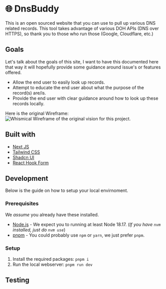 # 🌐 DnsBuddy

This is an open sourced website that you can use to pull up various DNS related records. This tool takes advantage of various DOH APIs (DNS over HTTPS), so thank you to those who run those (Google, Cloudflare, etc.)

## Goals

Let's talk about the goals of this site, I want to have this documented here that way it will hopefully provide some guidance around issue's or features offered.

- Allow the end user to easily look up records.
- Attempt to educate the end user about what the purpose of the record(s) are/is.
- Provide the end user with clear guidance around how to look up these records locally.

Here is the original Wireframe:![Whismical Wireframe of the original vision for this project.](https://i.imgur.com/KO1xPGo.png)

## Built with

- [Next JS](https://nextjs.org/)
- [Tailwind CSS](https://tailwindcss.com/)
- [Shadcn UI](https://ui.shadcn.com)
- [React Hook Form](https://www.react-hook-form.com/)

## Development

Below is the guide on how to setup your local envirnoment.

### Prerequisites

We _assume_ you already have these installed.

- [Node.js](https://nodejs.org/en) - We expect you to running at least Node 18.17. (_If you have `nvm` installed, just do `nvm use`_)
- [pnpm](https://pnpm.io/) - You could probably use `npm` or `yarn`, we just prefer `pnpm`.

### Setup

1. Install the required packages: `pnpm i`
2. Run the local webserver: `pnpm run dev`


## Testing

